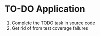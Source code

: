 # TO-DO Application
1. Complete the TODO task in source code
2. Get rid of from test coverage failures
